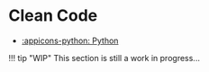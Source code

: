 # Clean Code

<div class="grid cards" markdown>

- [:appicons-python: Python](python/)

</div>

!!! tip "WIP"
    This section is still a work in progress...
